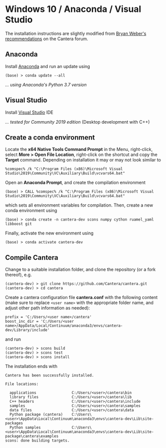 # Windows 10 / Anaconda / Visual Studio

The installation instructions are slightly modified from 
[Bryan Weber's recommendations](https://groups.google.com/forum/?utm_medium=email&utm_source=footer#!msg/cantera-users/L4c0QJIFd0o/0ZUPLlq8BQAJ) 
on the Cantera forum.

## Anaconda

Install [Anaconda](https://www.anaconda.com/distribution/) and run an update using

```
(base) > conda update --all
```

_... using Anaconda's Python 3.7 version_

## Visual Studio

Install [Visual Studio](https://visualstudio.microsoft.com/) IDE

_... tested for Community 2019 edition_ (Desktop development with C++)

## Create a conda environment

Locate the __x64 Native Tools Command Prompt__ in the Menu, right-click, select __More > Open File Location__, right-click on 
the shortcut and copy the __Target__ command. Depending on installation it may or may not look similar to 

```
%comspec% /k "C:\Program Files (x86)\Microsoft Visual Studio\2019\Community\VC\Auxiliary\Build\vcvars64.bat"
```

Open an __Anaconda Prompt__, and create the compilation environment

```
(base) > CALL %comspec% /k "C:\Program Files (x86)\Microsoft Visual Studio\2019\Community\VC\Auxiliary\Build\vcvars64.bat"
```

which sets all environment variables for compilation. Then, create a new conda environment using

```
(base) > conda create -n cantera-dev scons numpy cython ruamel_yaml libboost git
```

Finally, activate the new environment using

```
(base) > conda activate cantera-dev
```

## Compile Cantera

Change to a suitable installation folder, and clone the repository (or a fork thereof), e.g.

```
(cantera-dev) > git clone https://github.com/Cantera/cantera.git
(cantera-dev) > cd cantera
```

Create a cantera configuration file __cantera.conf__ with the following content (make sure to replace `<user name>` with the appropriate folder name, and adjust other path information as needed):

```
prefix = 'C:/Users/<user name>/cantera'
boost_inc_dir = 'C:/Users/<user name>/AppData/Local/Continuum/anaconda3/envs/cantera-dev/Library/include'
```

and run 

```
(cantera-dev) > scons build
(cantera-dev) > scons test
(cantera-dev) > scons install
```

The installation ends with

```
Cantera has been successfully installed.

File locations:

  applications                C:/Users/<user>/cantera\bin
  library files               C:/Users/<user>/cantera\lib
  C++ headers                 C:/Users/<user>/cantera\include
  samples                     C:/Users/<user>/cantera\samples
  data files                  C:/Users/<user>/cantera\data
  Python package (cantera)    C:\Users\<user>\AppData\Local\Continuum\anaconda3\envs\cantera-dev\Lib\site-packages
  Python samples              C:\Users\<user>\AppData\Local\Continuum\anaconda3\envs\cantera-dev\Lib\site-package\cantera\examples
scons: done building targets.
```
